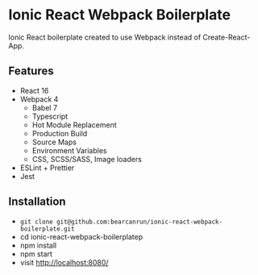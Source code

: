 # Ionic React Webpack Boilerplate

Ionic React boilerplate created to use Webpack instead of Create-React-App. 

## Features

* React 16
* Webpack 4
    * Babel 7
    * Typescript
    * Hot Module Replacement
    * Production Build
    * Source Maps
    * Environment Variables
    * CSS, SCSS/SASS, Image loaders
* ESLint + Prettier
* Jest

## Installation

- `git clone git@github.com:bearcanrun/ionic-react-webpack-boilerplate.git`
- cd ionic-react-webpack-boilerplatep
- npm install
- npm start
- visit [http://localhost:8080/](http://localhost:8080/)
